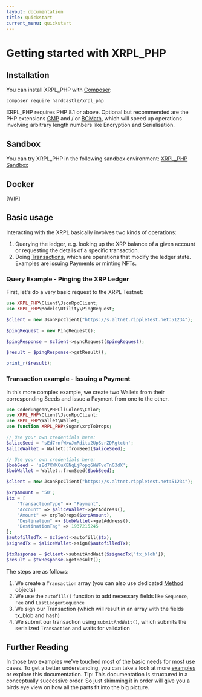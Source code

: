 ```yaml
---
layout: documentation
title: Quickstart
current_menu: quickstart
---
```


# Getting started with XRPL_PHP

## Installation

You can install XRPL_PHP with [Composer](http://getcomposer.org/doc/00-intro.md):

```
composer require hardcastle/xrpl_php
```

XRPL_PHP requires PHP 8.1 or above. Optional but recommended are the PHP extensions [GMP](http://php.net/manual/en/book.gmp.php)
and / or [BCMath](https://www.php.net/manual/de/book.bc.php), which will speed up operations involving arbitrary length numbers like
Encryption and Serialisation.

## Sandbox

You can try XRPL_PHP in the following sandbox environment: [XRPL_PHP Sandbox](https://phpsandbox.io/n/yellow-kit-fisto-31c5a)

## Docker

[WIP]

## Basic usage

Interacting with the XRPL basically involves two kinds of operations: 

1. Querying the ledger, e.g. looking up the XRP balance of a given account or requesting the details of a specific transaction.
2. Doing [Transactions](https://xrpl.org/transactions.html), which are operations that modify the ledger state. Examples are issuing Payments or minting NFTs.

### Query Example - Pinging the XRP Ledger

First, let's do a very basic request to the XRPL Testnet:

```php
use XRPL_PHP\Client\JsonRpcClient;
use XRPL_PHP\Models\Utility\PingRequest;

$client = new JsonRpcClient("https://s.altnet.rippletest.net:51234");

$pingRequest = new PingRequest();

$pingResponse = $client->syncRequest($pingRequest);

$result = $pingResponse->getResult();

print_r($result);
```

### Transaction example - Issuing a Payment

In this more complex example, we create two Wallets from their corresponding Seeds and issue a Payment from one to the other. 

```php
use Codedungeon\PHPCliColors\Color;
use XRPL_PHP\Client\JsonRpcClient;
use XRPL_PHP\Wallet\Wallet;
use function XRPL_PHP\Sugar\xrpToDrops;

// Use your own credentials here:
$aliceSeed = 'sEd7rnfWxwJmRditu2UpSsrZDRgtctn';
$aliceWallet = Wallet::fromSeed($aliceSeed);

// Use your own credentials here:
$bobSeed = 'sEd7XWKCuXENqLjPopq6WWFvoTnG3dX';
$bobWallet = Wallet::fromSeed($bobSeed);

$client = new JsonRpcClient("https://s.altnet.rippletest.net:51234");

$xrpAmount = '50';
$tx = [
    "TransactionType" => "Payment",
    "Account" => $aliceWallet->getAddress(),
    "Amount" => xrpToDrops($xrpAmount),
    "Destination" => $bobWallet->getAddress(),
    "DestinationTag" => 1937215245
];
$autofilledTx = $client->autofill($tx);
$signedTx = $aliceWallet->sign($autofilledTx);

$txResponse = $client->submitAndWait($signedTx['tx_blob']);
$result = $txResponse->getResult();
```

The steps are as follows:
1. We create a `Transaction` array (you can also use dedicated [Method](methods.md) objects)
2. We use the `autofill()` function to add necessary fields like `Sequence`, `Fee` and `LastLedgerSequence`
3. We sign our Transaction (which will result in an array with the fields tx_blob and hash)
4. We submit our transaction using `submitAndWait()`, which submits the serialized `Transaction` and waits for validation

## Further Reading
In those two examples we've touched most of the basic needs for most use cases. To get a better understanding, you can take a look at 
more [examples](https://github.com/AlexanderBuzz/xrpl-php/tree/master/examples) or explore this documentation. Tip: This documentation is
structured in a conceptually successive order. So just skimming it in order will give you a birds eye view on how all the 
parts fit into the big picture. 